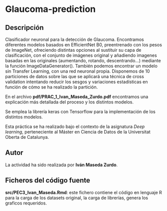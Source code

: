 # Glaucoma-prediction

## Descripción

Clasificador neuronal para la detección de Glaucoma. Encontramos diferentes modelos basados en EfficientNet B0, preentrenado con los pesos de ImageNet, ofreciendo distintas opciones al sustituir su capa de clasificación, con el conjunto de imágenes original y añadiendo imagenes basadas en las originales (aumentando, rotando, descentrando...) mediante la función ImageDataGenerator().
También podemos encontrar un modelo sin Transfer Learning, con una red neuronal propia.
Disponemos de 10 particiones de datos sobre las que se aplicará una técnica de cross validation intentando reducir los sesgos y variaciones estadísticas en función de cómo se ha realizado la partición. 
  
En el archivo **pdf/PRAC_1_Ivan_Maseda_Zurdo.pdf** encontramos una explicación más detallada del proceso y los distintos modelos.
  
Se emplea la librería keras con Tensorflow para la implementación de los distintos modelos.

Esta práctica se ha realizado bajo el contexto de la asignatura _Deep learning_, perteneciente al Máster en Ciencia de Datos de la Universitat Oberta de Catalunya.

## Autor

La actividad ha sido realizada por **Iván Maseda Zurdo**.

## Ficheros del código fuente

**src/PEC3_Ivan_Maseda.Rmd**: este fichero contiene el código en lenguaje R para la carga de los datasets original, la carga de librerías, genera los graficos requeridos.

